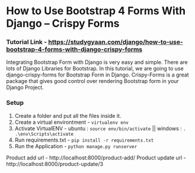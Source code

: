 # How to Use Bootstrap 4 Forms With Django – Crispy Forms

### Tutorial Link - https://studygyaan.com/django/how-to-use-bootstrap-4-forms-with-django-crispy-forms

Integrating Bootstrap Form with Django is very easy and simple. There are lots of Django Libraries for Bootstrap. In this tutorial, we are going to use django-crispy-forms for Bootstrap Form in Django. Crispy-Forms is a great package that gives good control over rendering Bootstrap form in your Django Project.

### Setup
1. Create a folder and put all the files inside it.
2. Create a virtual environtment - `virtualenv env`
3. Activate VirtualENV - ubuntu : `source env/bin/activate` || windows : `. .\env\Scripts\activate`
4. Run requirements.txt - `pip install -r requirements.txt`
5. Run the Application - `python manage.py runserver`

Product add url - http://localhost:8000/product-add/
Product update url - http://localhost:8000/product-update/3
